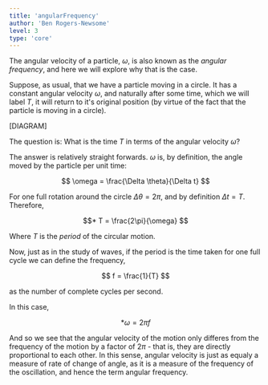 ```yaml
---
title: 'angularFrequency'
author: 'Ben Rogers-Newsome'
level: 3
type: 'core'
---
```


The angular velocity of a particle, $\omega$, is also known as the *angular frequency*, and here we will explore why that is the case.

Suppose, as usual, that we have a particle moving in a circle. It has a constant angular velocity $\omega$, and naturally after some time, which we will label $T$, it will return to it's original position (by virtue of the fact that the particle is moving in a circle).

[DIAGRAM]

The question is: What is the time $T$ in terms of the angular velocity $\omega$?

The answer is relatively straight forwards. $\omega$ is, by definition, the angle moved by the particle per unit time:

$$
	\omega = \frac{\Delta \theta}{\Delta t}
$$

For one full rotation around the circle $\Delta\theta = 2\pi$, and by definition $\Delta t = T$. Therefore,

$$*
	T = \frac{2\pi}{\omega}
$$

Where $T$ is the *period* of the circular motion.

Now, just as in the study of waves, if the period is the time taken for one full cycle we can define the frequency,

$$
	f = \frac{1}{T}
$$

as the number of complete cycles per second.

In this case,

$$*
	\omega = 2\pi f
$$

And so we see that the angular velocity of the motion only differes from the frequency of the motion by a factor of $2\pi$ - that is, they are directly proportional to each other. In this sense, angular velocity is just as equaly a measure of rate of change of angle, as it is a measure of the frequency of the oscillation, and hence the term angular frequency.
